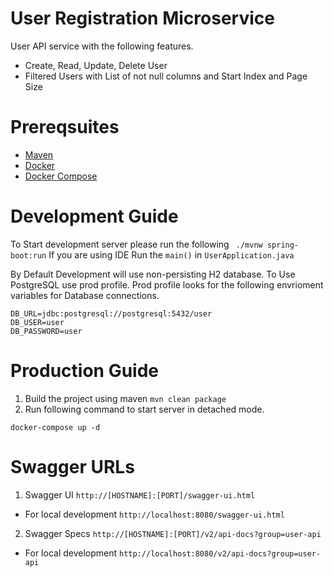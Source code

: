 # User Registration Microservice
User API service with the following features.
- Create, Read, Update, Delete User
- Filtered Users with List of not null columns and Start Index and Page Size

# Prereqsuites

- [Maven]
- [Docker]
- [Docker Compose]

# Development Guide
To Start development server please run the following
`` ./mvnw spring-boot:run``
If you are using IDE
Run the `main()` in `UserApplication.java`

By Default Development will use non-persisting H2 database. 
To Use PostgreSQL use prod profile.
Prod profile looks for the following envrioment variables for Database connections.
```
DB_URL=jdbc:postgresql://postgresql:5432/user
DB_USER=user
DB_PASSWORD=user
```
# Production Guide
1. Build the project using maven `mvn clean package`
2. Run following command to start server in detached mode.
```
docker-compose up -d
```
# Swagger URLs
1. Swagger UI
`http://[HOSTNAME]:[PORT]/swagger-ui.html`
- For local development
`http://localhost:8080/swagger-ui.html`
2. Swagger Specs
`http://[HOSTNAME]:[PORT]/v2/api-docs?group=user-api`
- For local development
`http://localhost:8080/v2/api-docs?group=user-api`

[Maven]: https://maven.apache.org/
[Docker]: https://www.docker.com/
[Docker Compose]: https://docs.docker.com/compose/
